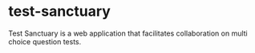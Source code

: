 # test-sanctuary
Test Sanctuary is a web application that facilitates collaboration on multi choice question tests.
